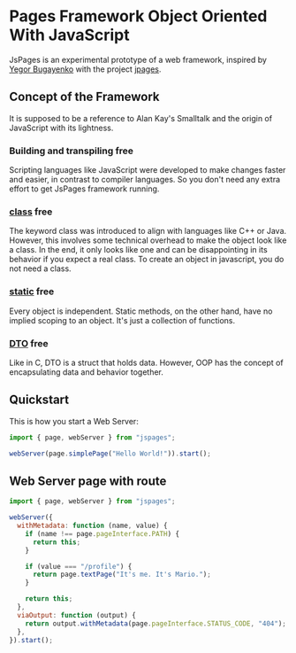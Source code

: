 # Pages Framework Object Oriented With JavaScript

JsPages is an experimental prototype of a web framework, inspired by [Yegor Bugayenko](https://www.yegor256.com/) with the project [jpages](https://github.com/yegor256/jpages).

## Concept of the Framework

It is supposed to be a reference to Alan Kay's Smalltalk and the origin of JavaScript with its lightness.

### Building and transpiling free

Scripting languages ​​like JavaScript were developed to make changes faster and easier, in contrast to compiler languages.
So you don't need any extra effort to get JsPages framework running.

### [class](<https://en.wikipedia.org/wiki/Class_(computer_programming)>) free

The keyword class was introduced to align with languages ​​like C++ or Java.
However, this involves some technical overhead to make the object look like a class.
In the end, it only looks like one and can be disappointing in its behavior if you expect a real class.
To create an object in javascript, you do not need a class.

### [static](<https://en.wikipedia.org/wiki/Static_(keyword)>) free

Every object is independent.
Static methods, on the other hand, have no implied scoping to an object.
It's just a collection of functions.

### [DTO](https://en.wikipedia.org/wiki/Data_transfer_object) free

Like in C, DTO is a struct that holds data.
However, OOP has the concept of encapsulating data and behavior together.

## Quickstart

This is how you start a Web Server:

```javascript
import { page, webServer } from "jspages";

webServer(page.simplePage("Hello World!")).start();
```

## Web Server page with route

```javascript
import { page, webServer } from "jspages";

webServer({
  withMetadata: function (name, value) {
    if (name !== page.pageInterface.PATH) {
      return this;
    }

    if (value === "/profile") {
      return page.textPage("It's me. It's Mario.");
    }

    return this;
  },
  viaOutput: function (output) {
    return output.withMetadata(page.pageInterface.STATUS_CODE, "404");
  },
}).start();
```
